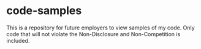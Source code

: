 # code-samples
This is a repository for future employers to view samples of my code. Only code that will not violate the Non-Disclosure and Non-Competition is included.
